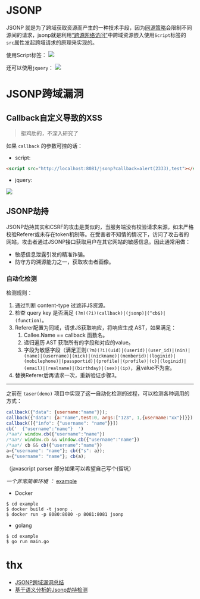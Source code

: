 # JSONP

JSONP 就是为了跨域获取资源而产生的一种技术手段，因为[同源策略](https://developer.mozilla.org/zh-CN/docs/Web/Security/Same-origin_policy)会限制不同源间的请求，jsonp就是利用[“跨源网络访问”](https://developer.mozilla.org/zh-CN/docs/Web/Security/Same-origin_policy#%E8%B7%A8%E6%BA%90%E7%BD%91%E7%BB%9C%E8%AE%BF%E9%97%AE)中跨域资源嵌入使用`Script`标签的`src`属性发起跨域请求的原理来实现的。
 

使用Script标签：
![](https://user-images.githubusercontent.com/26270009/156151400-f38f5ec0-8120-4359-911a-18b504c20bfe.png)

还可以使用`jquery`：
![](https://user-images.githubusercontent.com/26270009/156152133-1dc7c826-f022-4439-a8ae-6adcdfefd9b8.png)


#  JSONP跨域漏洞 

## Callback自定义导致的XSS
> 挺鸡肋的，不深入研究了

如果 `callback` 的参数可控的话：

- script:
```html
<script src="http://localhost:8081/jsonp?callback=alert(2333),test"></script>
```
- jquery:

![](https://user-images.githubusercontent.com/26270009/156290671-2477949b-d708-46b2-aa2f-7b655cedb0d3.png)

## JSONP劫持

JSONP劫持其实和CSRF的攻击是类似的，当服务端没有校验请求来源，如未严格校验Referer或未存在token机制等。在受害者不知情的情况下，访问了攻击者的网站，攻击者通过JSONP接口获取用户在其它网站的敏感信息。因此通常用做：
- 敏感信息泄露引发的精准诈骗。
- 防守方的溯源能力之一，获取攻击者画像。

### 自动化检测

检测规则：
1. 通过判断 content-type 过滤非JS资源。
2. 检查 query key 是否满足 `(?m)(?i)(callback)|(jsonp)|(^cb$)|(function)`。
3. Referer配置为同域，请求JS获取响应，将响应生成 AST，如果满足：
	1. Callee.Name == callback 函数名。
	2. 递归遍历 AST 获取所有的字段和对应的value。
	3. 字段为敏感字段（满足正则`(?m)(?i)(uid)|(userid)|(user_id)|(nin)|(name)|(username)|(nick)|(nickname)|(memberid)|(loginid)|(mobilephone)|(passportid)|(profile)|(profile)|(c)|(loginid)|(email)|(realname)|(birthday)|(sex)|(ip)`，且value不为空。
4. 替换Referer后再请求一次，重新验证步骤3。

---

之前在 `taser(demo)` 项目中实现了这一自动化检测的过程，可以检测各种调用的方式：
```javascript
callback({"data": {username:"name"}});
callback({"data": {a:"name",test:0, args:["123", 1,{username:"xx"}]}});
callback([{"info": {"username": "name"}}])
cb('  {"username":"name"}  ')
/*aa*/ window.cb({"username":"name"})
/*aa*/ window.cb && window.cb({"username":"name"})
/*aa*/ cb && cb({"username":"name"})
a={"username": "name"}; cb({"s": a});
a={"username": "name"}; cb(a);
```

（javascript parser 部分如果可以希望自己写个(留坑）


*一个非常简单环境 ：* [example](./example/)
- Docker

```
$ cd example
$ docker build -t jsonp .
$ docker run -p 8080:8080 -p 8081:8081 jsonp
```

- golang

```
$ cd example
$ go run main.go
```
# thx

- [JSONP跨域漏洞总结](https://www.mi1k7ea.com/2019/08/20/JSONP%E8%B7%A8%E5%9F%9F%E6%BC%8F%E6%B4%9E%E6%80%BB%E7%BB%93)
- [基于语义分析的Jsonp劫持检测](https://www.jweny.top/2020/08/29/基于语义分析的Jsonp劫持检测)